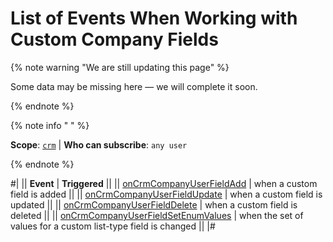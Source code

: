 # List of Events When Working with Custom Company Fields

{% note warning "We are still updating this page" %}

Some data may be missing here — we will complete it soon.

{% endnote %}

{% note info " " %}

**Scope**: [`crm`](../../../../scopes/permissions.md) | **Who can subscribe**: `any user`

{% endnote %}

#|
|| **Event** | **Triggered** ||
|| [onCrmCompanyUserFieldAdd](./on-crm-company-user-field-add.md) | when a custom field is added ||
|| [onCrmCompanyUserFieldUpdate](./on-crm-company-user-field-update.md) | when a custom field is updated ||
|| [onCrmCompanyUserFieldDelete](./on-crm-company-user-field-delete.md) | when a custom field is deleted ||
|| [onCrmCompanyUserFieldSetEnumValues](./on-crm-company-user-field-set-enum-values.md) | when the set of values for a custom list-type field is changed ||
|#